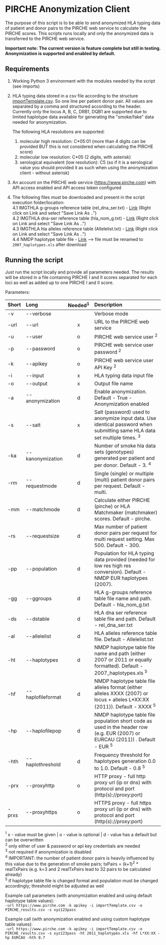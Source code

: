 # PIRCHE Anonymization Client

The purpose of this script is to be able to send anonymized HLA typing data of patient and donor pairs to the PIRCHE web service to calculate the PIRCHE scores. 
This scripts runs locally and only the anonymized data is transferred to the PIRCHE web service.

__Important note: The current version is feature complete but still in testing. Anonymization is supported and enabled by default.__ 

## Requirements
1. Working Python 3 environment with the modules needed by the script (see imports)
2. HLA typing data stored in a csv file according to the structure [importTemplate.csv](importTemplate.csv). So one line per patient donor pair. All values are separated by a comma and structured according to the header. Currently only the locus A, B, C, DRB1, DQB1 are supported due to limited haplotype data available for generating the "smoke/fake" data needed for anonymization. 
   
   The following HLA resolutions are supported:
   1. molecular high resolution: C*05:01 (more than 4 digits can be provided BUT this is not considered when calculating the PIRCHE score)
   2. molecular low resolution: C*05 (2 digits, with asterisk) 
   3. serological equivalent (low resolution): C5 (so if it is a serological value you should provided it as such when using the anonymization client - without asterisk)

3. An account on the PIRCHE web service (https://www.pirche.com) with API access enabled and API access token configured
4. The following files must be downloaded and present in the script execution folder/location:<br>
4.1 IMGTHLA g-groups reference table (rel_dna_ser.txt) - [Link](https://raw.githubusercontent.com/ANHIG/IMGTHLA/Latest/wmda/hla_nom_g.txt) (Right click on Link and select "Save Link As ..")<br>
4.2 IMGTHLA dna-ser reference table (hla_nom_g.txt) - [Link](https://raw.githubusercontent.com/ANHIG/IMGTHLA/Latest/wmda/rel_dna_ser.txt) (Right click on Link and select "Save Link As ..")<br>
4.3 IMGTHLA hla alleles reference table (Allelelist.txt) - [Link](https://raw.githubusercontent.com/ANHIG/IMGTHLA/Latest/Allelelist.txt) (Right click on Link and select "Save Link As ..")<br>
4.4 NMDP haplotype table file - [Link](https://bioinformatics.bethematchclinical.org/WorkArea/DownloadAsset.aspx?id=6383) --> file must be renamed to <code>2007_haplotypes.xls</code> after download<br> 

## Running the script
Just run the script locally and provide all parameters needed. The results will be stored in a file containing PIRCHE I and II scores separated for each loci as well as added up to one PIRCHE I and II score. 

Parameters:

| Short | Long              |Needed<sup>1</sup>| Description                                                                                                                               |
|:------|:------------------|:------:  |:------------------------------------------------------------------------------------------------------------------------------------------|
| -v    | --verbose         |          | Verbose mode                                                                                                                              |
| -url  | --url             | x        | URL to the PIRCHE web service                                                                                                             |
| -u    | --user            | o        | PIRCHE web service user <sup>2</sup>                                                                                                      |
| -p    | --password        | o        | PIRCHE web service user password <sup>2</sup>                                                                                             |
| -k    | --apikey          | o        | PIRCHE web service user API Key <sup>2</sup>                                                                                              |
| -i    | --input           | x        | HLA typing data input file                                                                                                                |
| -o    | --output          | x        | Output file name                                                                                                                          |
| -a    | --anonymization   | d        | Enable anonymization. Default - True - Anonymization enabled                                                                              |
| -s    | --salt            | x        | Salt (password) used to anonymize input data. Use identical password when submitting same HLA data set multiple times. <sup>3</sup>       |
| -ka   | --kanonymization  | d        | Number of smoke hla data sets (genotypes) generated per patient and per donor. Default - 3. <sup>4</sup>                                  |
| -rm   | --requestmode     | d        | Single (single) or multiple (multi) patient donor pairs per request. Default - multi.                                                     |
| -mm   | --matchmode       | d        | Calculate either PIRCHE (pirche) or HLA Matchmaker (matchmaker) scores. Default - pirche.                                                 |
| -rs   | --requestsize     | d        | Max number of patient donor pairs per request for multi request setting. Max 500. Default - 300.                                          |
| -pp   | --population      | d        | Population for HLA typing data provided (needed for low res high res conversion). Default - NMDP EUR haplotypes (2007).                   |
| -gg   | --ggroups         | d        | HLA g-groups reference table file name and path. Default - hla_nom_g.txt                                                                  |
| -ds   | --dstable         | d        | HLA dna ser reference table file and path. Default - rel_dna_ser.txt                                                                      |
| -al   | --allelelist      | d        | HLA alleles reference table file. Default - Allelelist.txt                                                                                |
| -ht   | --haplotypes      | d        | NMDP haplotype table file name and path (either 2007 or 2011 or equally formatted). Default - 2007_haplotypes.xls <sup>5</sup>            |
| -hf   | --haplofileformat | d        | NMDP haplotype table file alleles format (either alleles XXXX (2007) or locus + alleles L*XX:XX (2011)). Default - XXXX <sup>5</sup>      |
| -hp   | --haplofilepop    | d        | NMDP haplotype table file population short code as used in the header row (e.g. EUR (2007) or EURCAU (2011)) . Default - EUR <sup>5</sup> |
| -hth  | --haplothreshold  | d        | Frequency threshold for haplotypes generation 0.0 to 1.0. Default - 0.8 <sup>5</sup>                                                      |
| -prx  | --proxyhttp       | o        | HTTP proxy - full http proxy url (ip or dns) with protocol and port (http(s)://proxy:port)                                                |
| -prxs | --proxyhttps      | o        | HTTPS proxy - full https proxy url (ip or dns) with protocol and port (http(s)://proxy:port)                                              |

<sup>1</sup> x - value must be given | o - value is optional | d - value has a default but can be overwritten<br>
<sup>2</sup> only either of user & password or api key credentials are needed<br>
<sup>3</sup> not required if anonymization is disabled<br>
<sup>4</sup> IMPORTANT: the number of patient donor pairs is heavily influenced by this value due to the generation of smoke pairs; txPairs = (k+1)<sup>2</sup> * realTxPairs (e.g. k=3 and 2 realTxPairs lead to 32 pairs to be calculated already)<br>
<sup>5</sup> if haplotype table file is changed format and population must be changed accordingly; threshold might be adjusted as well<br>

Example call parameters (with anonymization enabled and using default haplotype table values):<br>
`-url https://www.pirche.com -k apikey -i importTemplate.csv -o PIRCHE_results.csv -s xyz123pass`

Example call (with anonymization enabled and using custom haplotype table values):<br>
`-url https://www.pirche.com -k apikey -i importTemplate.csv -o PIRCHE_results.csv -s xyz123pass -ht 2011_haplotypes.xls -hf L*XX:XX -hp EURCAU -hth 0.7`
